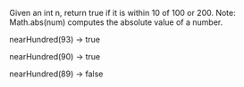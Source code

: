Given an int n, return true if it is within 10 of 100 or 200. Note: Math.abs(num) computes the absolute value of a number.

nearHundred(93) → true

nearHundred(90) → true

nearHundred(89) → false
